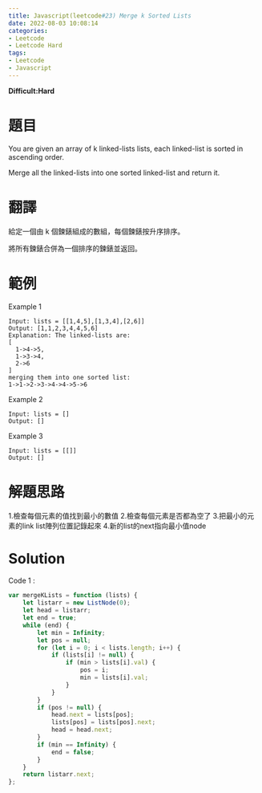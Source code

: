 ```yaml
---
title: Javascript(leetcode#23) Merge k Sorted Lists
date: 2022-08-03 10:08:14
categories: 
- Leetcode 
- Leetcode Hard 
tags:
- Leetcode
- Javascript
---
```


**Difficult:Hard**

# 題目
You are given an array of k linked-lists lists, each linked-list is sorted in ascending order.

Merge all the linked-lists into one sorted linked-list and return it.


<!--more-->

# 翻譯

給定一個由 k 個鍊錶組成的數組，每個鍊錶按升序排序。

將所有鍊錶合併為一個排序的鍊錶並返回。

# 範例

Example 1

```
Input: lists = [[1,4,5],[1,3,4],[2,6]]
Output: [1,1,2,3,4,4,5,6]
Explanation: The linked-lists are:
[
  1->4->5,
  1->3->4,
  2->6
]
merging them into one sorted list:
1->1->2->3->4->4->5->6
```


Example 2

```
Input: lists = []
Output: []

```


Example 3

```
Input: lists = [[]]
Output: []

```

# 解題思路
1.檢查每個元素的值找到最小的數值
2.檢查每個元素是否都為空了
3.把最小的元素的link list陣列位置記錄起來
4.新的list的next指向最小值node

# Solution
Code 1 :
```Javascript
var mergeKLists = function (lists) {
    let listarr = new ListNode(0);
    let head = listarr;
    let end = true;
    while (end) {
        let min = Infinity;
        let pos = null;
        for (let i = 0; i < lists.length; i++) {
            if (lists[i] != null) {
                if (min > lists[i].val) {
                    pos = i;
                    min = lists[i].val;
                }
            }
        }
        if (pos != null) {
            head.next = lists[pos];
            lists[pos] = lists[pos].next;
            head = head.next;
        }
        if (min == Infinity) {
            end = false;
        }
    }
    return listarr.next;
};
```
